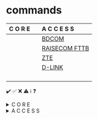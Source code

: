 # commands

|  C O R E  |           | A C C E S S |
| :-------- | :-------- | :---------- |
|                || [BDCOM](BDCOM.md) |
|                || [RAISECOM FTTB](FTTB_RAISECOM.md) |
|                || [ZTE](ZTE) |
|                || [D-LINK](D-LINK) |
|                |||
|                |||
|                |||
|                |||



✔️ ✅ ❌ ⚠️ ℹ️ ❓ 

<details>
  <summary> C O R E </summary>

| EQP                                           | Wallet              | Notes     |      |
| :--------                                     | :--------           | :-------- | :--- |
|                                               |                     |       

</details>

<details>
  <summary> A C C E S S </summary>

| EQP                                           | Wallet              | Notes     |      |
| :--------                                     | :--------           | :-------- | :--- |
|  [BDCOM](BDCOM.md)                                             |                     |       

</details>

